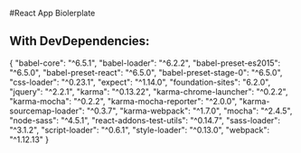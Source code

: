 
#React App Biolerplate

## With DevDependencies: 
  {
    "babel-core": "^6.5.1",
    "babel-loader": "^6.2.2",
    "babel-preset-es2015": "^6.5.0",
    "babel-preset-react": "^6.5.0",
    "babel-preset-stage-0": "^6.5.0",
    "css-loader": "^0.23.1",
    "expect": "^1.14.0",
    "foundation-sites": "6.2.0",
    "jquery": "^2.2.1",
    "karma": "^0.13.22",
    "karma-chrome-launcher": "^0.2.2",
    "karma-mocha": "^0.2.2",
    "karma-mocha-reporter": "^2.0.0",
    "karma-sourcemap-loader": "^0.3.7",
    "karma-webpack": "^1.7.0",
    "mocha": "^2.4.5",
    "node-sass": "^4.5.1",
    "react-addons-test-utils": "^0.14.7",
    "sass-loader": "^3.1.2",
    "script-loader": "^0.6.1",
    "style-loader": "^0.13.0",
    "webpack": "^1.12.13"
  }
